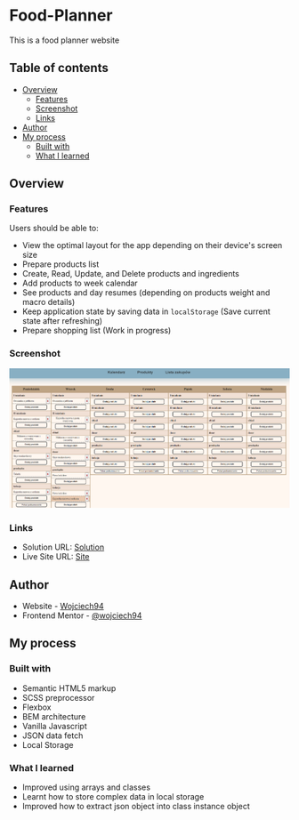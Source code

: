 # Food-Planner

This is a food planner website

## Table of contents

- [Overview](#overview)
  - [Features](#Features)
  - [Screenshot](#screenshot)
  - [Links](#links)
- [Author](#author)
- [My process](#my-process)
  - [Built with](#built-with)
  - [What I learned](#what-i-learned)

## Overview

### Features

Users should be able to:

- View the optimal layout for the app depending on their device's screen size
- Prepare products list
- Create, Read, Update, and Delete products and ingredients
- Add products to week calendar
- See products and day resumes (depending on products weight and macro details)
- Keep application state by saving data in `localStorage` (Save current state after refreshing)
- Prepare shopping list (Work in progress)

### Screenshot

![](./src/img/screen.png)

### Links

- Solution URL: [Solution](https://github.com/wojciech94/Food-Planner/)
- Live Site URL: [Site](https://wojciech94.github.io/Interactive-Comments-Section/)

## Author

- Website - [Wojciech94](https://github.com/wojciech94)
- Frontend Mentor - [@wojciech94](https://www.frontendmentor.io/profile/wojciech94)

## My process

### Built with

- Semantic HTML5 markup
- SCSS preprocessor
- Flexbox
- BEM architecture
- Vanilla Javascript
- JSON data fetch
- Local Storage

### What I learned

- Improved using arrays and classes
- Learnt how to store complex data in local storage
- Improved how to extract json object into class instance object
